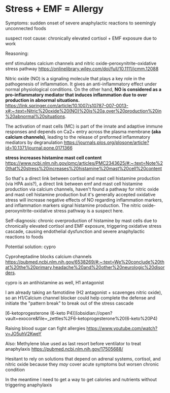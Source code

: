 # Stress + EMF = Allergy
Symptoms: sudden onset of severe anaphylactic reactions to seemingly unconnected foods

suspect root cause: chronically elevated cortisol + EMF exposure due to work

Reasoning:

emf stimulates calcium channels and nitric oxide-peroxynitrite-oxidative stress pathway https://onlinelibrary.wiley.com/doi/full/10.1111/jcmm.12088 

Nitric oxide (NO) is a signaling molecule that plays a key role in the pathogenesis of inflammation. It gives an anti-inflammatory effect under normal physiological conditions. On the other hand, **NO is considered as a pro-inflammatory mediator that induces inflammation due to over production in abnormal situations.** https://link.springer.com/article/10.1007/s10787-007-0013-x#:~:text=Nitric%20oxide%20(NO)%20is%20a,over%20production%20in%20abnormal%20situations. 

The activation of mast cells (MC) is part of the innate and adaptive immune responses and depends on Ca2+ entry across the plasma membrane **(aka calcium channels)**, leading to the release of preformed inflammatory mediators by degranulation https://journals.plos.org/plosone/article?id=10.1371/journal.pone.0171366

**stress increases histamine mast cell content** https://www.ncbi.nlm.nih.gov/pmc/articles/PMC2343625/#:~:text=Note%20that%20stress%20increases%20histamine%20mast%20cell%20content

So that's a direct link between cortisol and mast cell histamine production (via HPA axis?), a direct link between emf and mast cell histamine production via calcium channels, haven't found a pathway for nitric oxide and mast cell histamine production but it's generally accepted oxidative stress will increase negative effects of NO regarding inflammation markers, and inflammation markers signal histamine production. The nitric oxide-peroxynitrite-oxidative stress pathway is a suspect here.

Self-diagnosis: chronic overproduction of histamine by mast cells due to chronically elevated cortisol and EMF exposure, triggering oxidative stress cascade, causing endothelial dysfunction and severe anaphylactic reactions to foods

Potential solution: cypro

Cyproheptadine blocks calcium channels https://pubmed.ncbi.nlm.nih.gov/6538269/#:~:text=We%20conclude%20that%20the%20primary,headache%20and%20other%20neurologic%20disorders.

cypro is an antihistamine as well, H1 antagonist

I am already taking an famotidine (H2 antagonist + scavenges nitric oxide), so an H1/Calcium channel blocker could help complete the defense and initiate the "pattern break" to break out of the stress cascade

[6-ketoprogesterone (6-keto P4)](obsidian://open?vault=exocore&file=_zettles%2F6-ketoprogesterone%20(6-keto%20P4) 

Raising blood sugar can fight allergies https://www.youtube.com/watch?v=JO5uhV2KweY

Also:
Methylene blue used as last resort before ventilator to treat anaphylaxis
https://pubmed.ncbi.nlm.nih.gov/17505688/

Hesitant to rely on solutions that depend on adrenal systems, cortisol, and nitric oxide because they *may* cover acute symptoms but worsen chronic condition

In the meantime I need to get a way to get calories and nutrients without triggering anaphylaxis